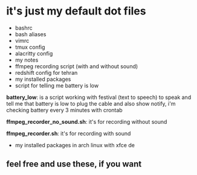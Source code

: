 # it's just my default dot files

* bashrc
* bash aliases
* vimrc
* tmux config
* alacritty config
* my notes
* ffmpeg recording script (with and without sound)
* redshift config for tehran
* my installed packages
* script for telling me battery is low

**battery_low**: is a script working with festival (text to speech) to speak and tell
me that battery is low to plug the cable and also show notify, i'm checking battery every 3 minutes
with crontab

**ffmpeg_recorder_no_sound.sh**: it's for recording without sound

**ffmpeg_recorder.sh**: it's for recording with sound

* my installed packages in arch linux with xfce de

## feel free and use these, if you want
